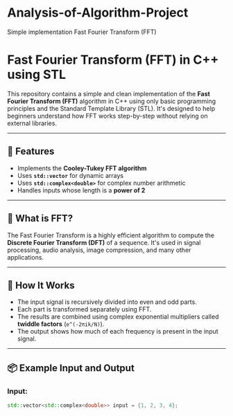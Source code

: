 # Analysis-of-Algorithm-Project
Simple implementation Fast Fourier Transform (FFT)

# Fast Fourier Transform (FFT) in C++ using STL

This repository contains a simple and clean implementation of the **Fast Fourier Transform (FFT)** algorithm in C++ using only basic programming principles and the Standard Template Library (STL). It's designed to help beginners understand how FFT works step-by-step without relying on external libraries.

---

## 🚀 Features

- Implements the **Cooley-Tukey FFT algorithm**
- Uses **`std::vector`** for dynamic arrays
- Uses **`std::complex<double>`** for complex number arithmetic
- Handles inputs whose length is a **power of 2**

---

## 📘 What is FFT?

The Fast Fourier Transform is a highly efficient algorithm to compute the **Discrete Fourier Transform (DFT)** of a sequence. It's used in signal processing, audio analysis, image compression, and many other applications.

---

## 🧠 How It Works

- The input signal is recursively divided into even and odd parts.
- Each part is transformed separately using FFT.
- The results are combined using complex exponential multipliers called **twiddle factors** (`e^(-2πik/N)`).
- The output shows how much of each frequency is present in the input signal.

---

## 📦 Example Input and Output

### Input:

```cpp
std::vector<std::complex<double>> input = {1, 2, 3, 4};
